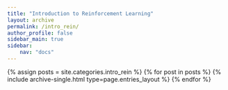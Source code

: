 ```yaml
---
title: "Introduction to Reinforcement Learning"
layout: archive
permalink: /intro_rein/
author_profile: false
sidebar_main: true
sidebar:
    nav: "docs"
---
```


{% assign posts = site.categories.intro_rein %}
{% for post in posts %} {% include archive-single.html type=page.entries_layout %} {% endfor %}